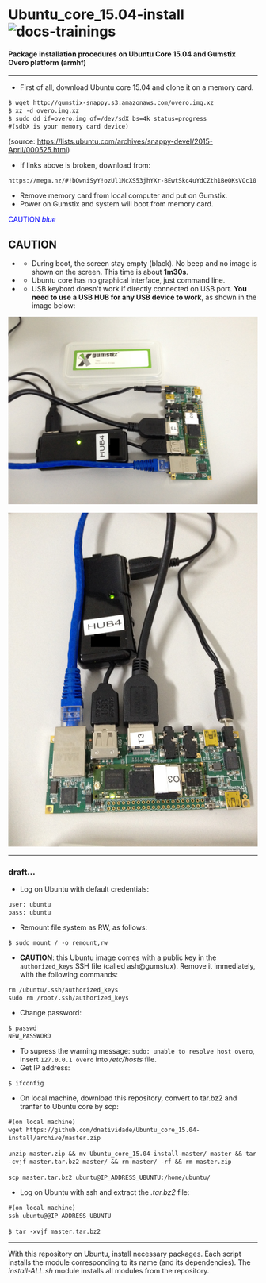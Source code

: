 # Ubuntu_core_15.04-install ![docs-trainings](https://img.shields.io/badge/docs-PtBR-green)
#### Package installation procedures on Ubuntu Core 15.04 and Gumstix Overo platform (armhf)

---

- First of all, download Ubuntu core 15.04 and clone it on a memory card.
```
$ wget http://gumstix-snappy.s3.amazonaws.com/overo.img.xz
$ xz -d overo.img.xz
$ sudo dd if=overo.img of=/dev/sdX bs=4k status=progress
#(sdbX is your memory card device)
```
(source: https://lists.ubuntu.com/archives/snappy-devel/2015-April/000525.html)


- If links above is broken, download from:
```
https://mega.nz/#!bOwniSyY!ozUl1McXS53jhYXr-BEwtSkc4uYdCZth1BeOKsVOc10
```

- Remove memory card from local computer and put on Gumstix.
- Power on Gumstix and system will boot from memory card.

<span style="color:blue">CAUTION *blue*</span>

CAUTION
---
- - During boot, the screen stay empty (black). No beep and no image is shown on the screen. This time is about **1m30s**.
- - Ubuntu core has no graphical interface, just command line.
- - USB keybord doesn't work if directly connected on USB port. **You need to use a USB HUB for any USB device to work**, as shown in the image below:

![gumstix](https://raw.githubusercontent.com/dnatividade/Ubuntu_core_15.04-install/master/images/gumstix.jpg)

![gumstix](https://raw.githubusercontent.com/dnatividade/Ubuntu_core_15.04-install/master/images/gumstix2.jpg)




---
### draft...

- Log on Ubuntu with default credentials:
```
user: ubuntu
pass: ubuntu
```

- Remount file system as RW, as follows:
```
$ sudo mount / -o remount,rw
```

- **CAUTION**: this Ubuntu image comes with a public key in the `authorized_keys` SSH file (called ash@gumstux). Remove it immediately, with the following commands:
```
rm /ubuntu/.ssh/authorized_keys
sudo rm /root/.ssh/authorized_keys
```

- Change password:
```
$ passwd
NEW_PASSWORD
```

- To supress the warning message: `sudo: unable to resolve host overo`, insert `127.0.0.1 overo` into */etc/hosts* file.
- Get IP address:
```
$ ifconfig
```

- On local machine, download this repository, convert to tar.bz2 and tranfer to Ubuntu core by scp:
```
#(on local machine)
wget https://github.com/dnatividade/Ubuntu_core_15.04-install/archive/master.zip

unzip master.zip && mv Ubuntu_core_15.04-install-master/ master && tar -cvjf master.tar.bz2 master/ && rm master/ -rf && rm master.zip

scp master.tar.bz2 ubuntu@IP_ADDRESS_UBUNTU:/home/ubuntu/
```

- Log on Ubuntu with ssh and extract the *.tar.bz2* file:
```
#(on local machine)
ssh ubuntu@@IP_ADDRESS_UBUNTU

$ tar -xvjf master.tar.bz2
```

---

With this repository on Ubuntu, install necessary packages. Each script installs the module corresponding to its name (and its dependencies). The *install-ALL.sh* module installs all modules from the repository.

